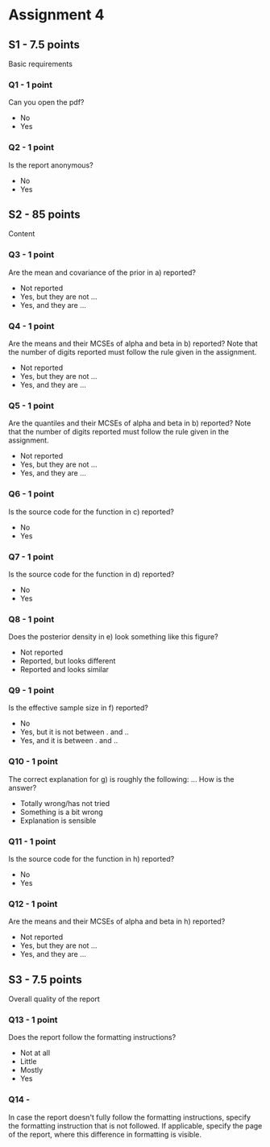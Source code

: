 # Assignment 4

## S1 - 7.5 points

Basic requirements

### Q1 - 1 point

Can you open the pdf?

- No
- Yes

### Q2 - 1 point

Is the report anonymous?

- No
- Yes

## S2 - 85 points

Content

### Q3 - 1 point

Are the mean and covariance of the prior in a) reported?

- Not reported
- Yes, but they are not ...
- Yes, and they are ...

### Q4 - 1 point

Are the means and their MCSEs of alpha and beta in b) reported? Note that
the number of digits reported must follow the rule given in the assignment.

- Not reported
- Yes, but they are not ...
- Yes, and they are ...

### Q5 - 1 point

Are the quantiles and their MCSEs of alpha and beta in b) reported? Note that
the number of digits reported must follow the rule given in the assignment.

- Not reported
- Yes, but they are not ...
- Yes, and they are ...

### Q6 - 1 point

Is the source code for the function in c) reported?

- No
- Yes

### Q7 - 1 point

Is the source code for the function in d) reported?

- No
- Yes

### Q8 - 1 point

Does the posterior density in e) look something like this figure?

- Not reported
- Reported, but looks different
- Reported and looks similar

### Q9 - 1 point

Is the effective sample size in f) reported?

- No
- Yes, but it is not between . and ..
- Yes, and it is between . and ..

### Q10 - 1 point

The correct explanation for g) is roughly the following:
...
How is the answer?

- Totally wrong/has not tried
- Something is a bit wrong
- Explanation is sensible

### Q11 - 1 point

Is the source code for the function in h) reported?

- No
- Yes

### Q12 - 1 point

Are the means and their MCSEs of alpha and beta in h) reported?

- Not reported
- Yes, but they are not ...
- Yes, and they are ...

## S3 - 7.5 points

Overall quality of the report

### Q13 - 1 point

Does the report follow the formatting instructions?

- Not at all
- Little
- Mostly
- Yes

### Q14 -

In case the report doesn't fully follow the formatting instructions, specify the formatting instruction that is not followed. If applicable, specify the page of the report, where this difference in formatting is visible.

